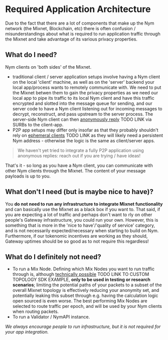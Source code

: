 # Required Application Architecture

Due to the fact that there are a lot of components that make up the Nym network (the Mixnet, Blockchain, etc) there is often confusion / misunderstandings about what is required to run application traffic through the Mixnet and take advantage of its various privacy properties.

## What do I need?
Nym clients on 'both sides' of the Mixnet.
- traditional client / server application setups involve having a Nym client on the local 'client' machine, as well as on the 'server' backend your local app/process wants to remotely communicate with. We need to put the Mixnet betwen them to gain the privacy properties as we need our local app to pipe its traffic to its local Nym client and have this traffic encrypted and slotted into the message queue for sending, and our server code to have a Nym client listening out for incoming messages to decrypt, reconstruct, and pass upstream to the server process. The server-side Nym client can then [anonymously reply]() TODO LINK via SURBs to the client-app.
- P2P app setups may differ only insofar as that they probably shouldn't rely on [ephemeral clients]() TODO LINK as they will likely need a persistent Nym address - otherwise the logic is the same as client/server apps.

> We haven't yet tried to integrate a fully P2P application using anonymous replies: reach out if you are trying / have ideas!

That's it - so long as you have a Nym client, you can communicate with other Nym clients through the Mixnet. The content of your message payloads is up to you.

## What don't I need (but is maybe nice to have)?
You **do not need to run any infrastructure to integrate Mixnet functionality** and can basically use the Mixnet as a black box if you want to. That said, if you are expecting a lot of traffic and perhaps don't want to rly on other people's Gateway infrastructure, you could run your own. However, this is something that is more in the 'nice to have'/'quality of service' category, and is not necessarily expected/necessary when starting to build on Nym. Furthermore, if our tokenomic incentives are working as they should, Gateway uptimes should be so good as to not require this regardless!

## What do I definitely not need?
- To run a Mix Node. Defining which Mix Nodes you want to run traffic through is, although [technically possible]() TODO LINK TO CUSTOM TOPOLOGY SDK EXAMPLE, **only to be used in testing or research scenarios**; limiting the potential paths of your packets to a subset of the overall Mixnet topology is effectively reducing your anonymity set, and potentially leaking this subset through e.g. having the calculation logic open sourced is even worse. The best performing Mix Nodes are selected to route traffic per epoch, and will be used by your Nym clients when routing packets.
- To run a Validator / NymAPI instance.

_We always encourage people to run infrastructure, but it is not required for your app integration._
